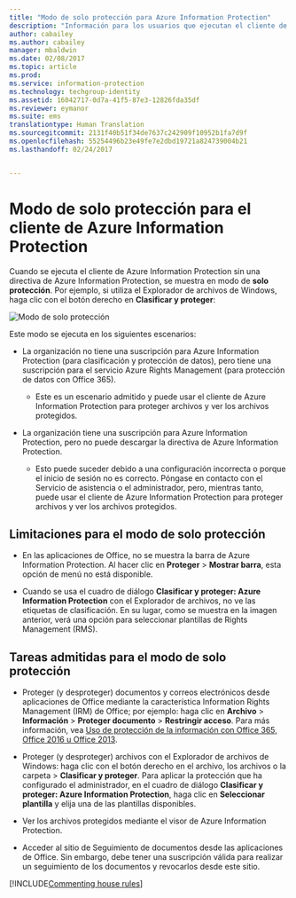 ```yaml
---
title: "Modo de solo protección para Azure Information Protection"
description: "Información para los usuarios que ejecutan el cliente de Azure Information Protection en modo de solo protección."
author: cabailey
ms.author: cabailey
manager: mbaldwin
ms.date: 02/08/2017
ms.topic: article
ms.prod: 
ms.service: information-protection
ms.technology: techgroup-identity
ms.assetid: 16042717-0d7a-41f5-87e3-12826fda35df
ms.reviewer: eymanor
ms.suite: ems
translationtype: Human Translation
ms.sourcegitcommit: 2131f40b51f34de7637c242909f10952b1fa7d9f
ms.openlocfilehash: 55254496b23e49fe7e2dbd19721a824739004b21
ms.lasthandoff: 02/24/2017


---
```


# <a name="protection-only-mode-for-the-azure-information-protection-client"></a>Modo de solo protección para el cliente de Azure Information Protection

Cuando se ejecuta el cliente de Azure Information Protection sin una directiva de Azure Information Protection, se muestra en modo de **solo protección**. Por ejemplo, si utiliza el Explorador de archivos de Windows, haga clic con el botón derecho en **Clasificar y proteger**:

![Modo de solo protección](../media/protection-only-mode.png)

 Este modo se ejecuta en los siguientes escenarios:

- La organización no tiene una suscripción para Azure Information Protection (para clasificación y protección de datos), pero tiene una suscripción para el servicio Azure Rights Management (para protección de datos con Office 365). 
    - Este es un escenario admitido y puede usar el cliente de Azure Information Protection para proteger archivos y ver los archivos protegidos.

- La organización tiene una suscripción para Azure Information Protection, pero no puede descargar la directiva de Azure Information Protection. 
    - Esto puede suceder debido a una configuración incorrecta o porque el inicio de sesión no es correcto. Póngase en contacto con el Servicio de asistencia o el administrador, pero, mientras tanto, puede usar el cliente de Azure Information Protection para proteger archivos y ver los archivos protegidos.

## <a name="limitations-for-protection-only-mode"></a>Limitaciones para el modo de solo protección

- En las aplicaciones de Office, no se muestra la barra de Azure Information Protection. Al hacer clic en **Proteger** > **Mostrar barra**, esta opción de menú no está disponible.

- Cuando se usa el cuadro de diálogo **Clasificar y proteger: Azure Information Protection** con el Explorador de archivos, no ve las etiquetas de clasificación. En su lugar, como se muestra en la imagen anterior, verá una opción para seleccionar plantillas de Rights Management (RMS). 

## <a name="supported-tasks-for-protection-only-mode"></a>Tareas admitidas para el modo de solo protección

- Proteger (y desproteger) documentos y correos electrónicos desde aplicaciones de Office mediante la característica Information Rights Management (IRM) de Office; por ejemplo: haga clic en **Archivo** > **Información** > **Proteger documento** > **Restringir acceso**. Para más información, vea [Uso de protección de la información con Office 365, Office 2016 u Office 2013](../deploy-use/help-users.md).

- Proteger (y desproteger) archivos con el Explorador de archivos de Windows: haga clic con el botón derecho en el archivo, los archivos o la carpeta > **Clasificar y proteger**. Para aplicar la protección que ha configurado el administrador, en el cuadro de diálogo **Clasificar y proteger: Azure Information Protection**, haga clic en **Seleccionar plantilla** y elija una de las plantillas disponibles.

- Ver los archivos protegidos mediante el visor de Azure Information Protection.

- Acceder al sitio de Seguimiento de documentos desde las aplicaciones de Office. Sin embargo, debe tener una suscripción válida para realizar un seguimiento de los documentos y revocarlos desde este sitio.

[!INCLUDE[Commenting house rules](../includes/houserules.md)]  

